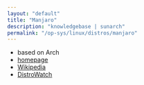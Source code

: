 ```yaml
---
layout: "default"
title: "Manjaro"
description: "knowledgebase | sunarch"
permalink: "/op-sys/linux/distros/manjaro"
---
```

<!--
This Source Code Form is subject to the terms of the Mozilla Public
License, v. 2.0. If a copy of the MPL was not distributed with this
file, You can obtain one at http://mozilla.org/MPL/2.0/.
-->

- based on Arch
- [homepage](https://manjaro.org)
- [Wikipedia](https://en.wikipedia.org/wiki/Manjaro)
- [DistroWatch](https://distrowatch.com/table.php?distribution=Manjaro)
